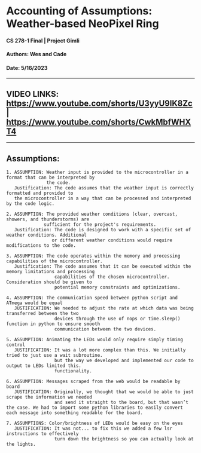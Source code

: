 # Accounting of Assumptions: Weather-based NeoPixel Ring
#### CS 278-1 Final | Project Gimli
#### Authors: Wes and Cade
#### Date: 5/16/2023
---
## VIDEO LINKS: https://www.youtube.com/shorts/U3yyU9lK8Zc | https://www.youtube.com/shorts/CwkMbfWHXT4
---
## Assumptions:
    1. ASSUMPTION: Weather input is provided to the microcontroller in a format that can be interpreted by 
                   the code.
       Justification: The code assumes that the weather input is correctly formatted and provided to
       the microcontroller in a way that can be processed and interpreted by the code logic.

    2. ASSUMPTION: The provided weather conditions (clear, overcast, showers, and thunderstorms) are
                  sufficient for the project's requirements.
       Justification: The code is designed to work with a specific set of weather conditions. Additional
                     or different weather conditions would require modifications to the code.
    
    3. ASSUMPTION: The code operates within the memory and processing capabilities of the microcontroller.
       Justification: The code assumes that it can be executed within the memory limitations and processing
                      capabilities of the chosen microcontroller. Consideration should be given to
                      potential memory constraints and optimizations.
    
    4. ASSUMPTION: The communication speed between python script and ATmega would be equal
       JUSTIFICATION: We needed to adjust the rate at which data was being transferred between the two
                      devices through the use of nops or time.sleep() function in python to ensure smooth
                      communication between the two devices.

    5. ASSUMPTION: Animating the LEDs would only require simply timing control
       JUSTIFICATION: It was a lot more complex than this. We initially tried to just use a wait subroutine.
                      but the way we developed and implemented our code to output to LEDs limited this.
                      functionality.

    6. ASSUMPTION: Messages scraped from the web would be readable by board
       JUSTIFICATION: Originally, we thought that we would be able to just scrape the information we needed
                      and send it straight to the board, but that wasn’t the case. We had to import some python libraries to easily convert each message into something readable for the board.
    
    7. ASSUMPTIONS: Color/brightness of LEDs would be easy on the eyes
       JUSTIFICATION: It was not... to fix this we added a few lsr instructions to effectively
                      turn down the brightness so you can actually look at the lights.
